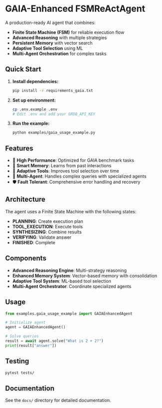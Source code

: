 # GAIA-Enhanced FSMReActAgent

A production-ready AI agent that combines:
- **Finite State Machine (FSM)** for reliable execution flow
- **Advanced Reasoning** with multiple strategies
- **Persistent Memory** with vector search
- **Adaptive Tool Selection** using ML
- **Multi-Agent Orchestration** for complex tasks

## Quick Start

1. **Install dependencies:**
   ```bash
   pip install -r requirements_gaia.txt
   ```

2. **Set up environment:**
   ```bash
   cp .env.example .env
   # Edit .env and add your GROQ_API_KEY
   ```

3. **Run the example:**
   ```bash
   python examples/gaia_usage_example.py
   ```

## Features

- 🚀 **High Performance**: Optimized for GAIA benchmark tasks
- 🧠 **Smart Memory**: Learns from past interactions
- 🔧 **Adaptive Tools**: Improves tool selection over time
- 👥 **Multi-Agent**: Handles complex queries with specialized agents
- 🛡️ **Fault Tolerant**: Comprehensive error handling and recovery

## Architecture

The agent uses a Finite State Machine with the following states:
- **PLANNING**: Create execution plan
- **TOOL_EXECUTION**: Execute tools
- **SYNTHESIZING**: Combine results
- **VERIFYING**: Validate answer
- **FINISHED**: Complete

## Components

- **Advanced Reasoning Engine**: Multi-strategy reasoning
- **Enhanced Memory System**: Vector-based memory with consolidation
- **Adaptive Tool System**: ML-based tool selection
- **Multi-Agent Orchestrator**: Coordinate specialized agents

## Usage

```python
from examples.gaia_usage_example import GAIAEnhancedAgent

# Initialize agent
agent = GAIAEnhancedAgent()

# Solve queries
result = await agent.solve("What is 2 + 2?")
print(result["answer"])
```

## Testing

```bash
pytest tests/
```

## Documentation

See the `docs/` directory for detailed documentation.
